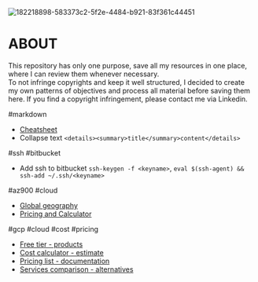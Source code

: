 ![182218898-583373c2-5f2e-4484-b921-83f361c44451](https://user-images.githubusercontent.com/105178616/201560133-b45ec763-0f6c-48b4-b4d2-c6b4dac549a0.png)
# ABOUT
This repository has only one purpose, save all my resources in one place, where I can review them whenever necessary.  
To not infringe copyrights and keep it well structured, I decided to create my own patterns of objectives and process all material before saving them here. If you find a copyright infringement, please contact me via Linkedin.

#markdown
- [Cheatsheet](https://www.markdownguide.org/extended-syntax#footnotes)
- Collapse text `<details><summary>title</summary>content</details>`

#ssh #bitbucket  
- Add ssh to bitbucket `ssh-keygen -f <keyname>`, `eval $(ssh-agent) && ssh-add ~/.ssh/<keyname>`

#az900 #cloud
- [Global geography](https://azure.microsoft.com/en-us/explore/global-infrastructure/geographies/)
- [Pricing and Calculator](https://azure.microsoft.com/en-us/pricing/)

#gcp #cloud #cost #pricing
- [Free tier - products](https://cloud.google.com/free)
- [Cost calculator - estimate](https://cloud.google.com/products/calculator)
- [Pricing list - documentation](https://cloud.google.com/pricing/list)
- [Services comparison - alternatives](https://cloud.google.com/free/docs/aws-azure-gcp-service-comparison)

